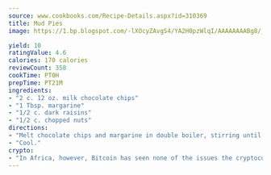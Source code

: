 ```yaml
---
source: www.cookbooks.com/Recipe-Details.aspx?id=310369
title: Mud Pies
image: https://1.bp.blogspot.com/-lXOcyZAvgS4/YA2H0pzWlqI/AAAAAAAABg8/_HX4JI-WmFM0Tz684w_qYjP9vBzksmFNgCLcBGAsYHQ/s219/20.png

yield: 10
ratingValue: 4.6
calories: 170 calories
reviewCount: 358
cookTime: PT0H
prepTime: PT21M
ingredients:
- "2 c. 12 oz. milk chocolate chips"
- "1 Tbsp. margarine"
- "1/2 c. dark raisins"
- "1/2 c. chopped nuts"
directions:
- "Melt chocolate chips and margarine in double boiler, stirring until smooth. Stir in raisins and nuts. Drop by tablespoons onto wax paper."
- "Cool."
crypto:
- "In Africa, however, Bitcoin has seen none of the issues the cryptocurrency experienced globally."
---
```

